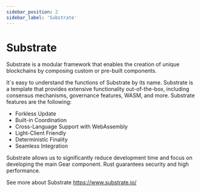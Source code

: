 ```yaml
---
sidebar_position: 2
sidebar_label: 'Substrate'
---
```


# Substrate

Substrate is a modular framework that enables the creation of unique blockchains by composing custom or pre-built components.

It`s easy to understand the functions of Substrate by its name. Substrate is a template that provides extensive functionality out-of-the-box, including consensus mechanisms, governance features, WASM, and more. Substrate features are the following:

- Forkless Update
- Built-in Coordination
- Cross-Language Support with WebAssembly
- Light-Client Friendly
- Deterministic Finality
- Seamless Integration

Substrate allows us to significantly reduce development time and focus on developing the main Gear component. Rust guarantees security and high performance.

See more about Substrate https://www.substrate.io/
